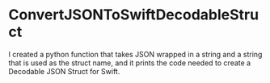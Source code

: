 # ConvertJSONToSwiftDecodableStruct
I created a python function that takes JSON wrapped in a string and a string that is used as the struct name, and it prints the code needed to create a Decodable JSON Struct for Swift.
